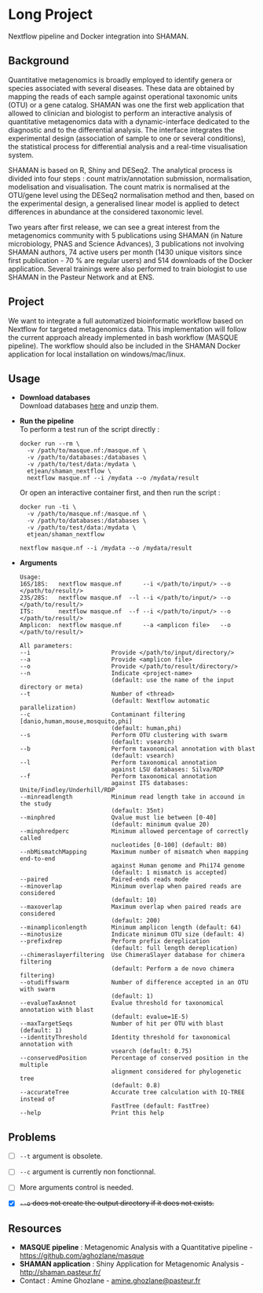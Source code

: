 # Long Project
Nextflow pipeline and Docker integration into SHAMAN.

## Background
Quantitative metagenomics is broadly employed to identify genera or species associated with several diseases. These data are obtained by mapping the reads of each sample against operational taxonomic units (OTU) or a gene catalog. SHAMAN was one the first web application that allowed to clinician and biologist to perform an interactive analysis of quantitative metagenomics data with a dynamic-interface dedicated to the diagnostic and to the differential analysis. The interface integrates the experimental design (association of sample to one or several conditions), the statistical process for differential analysis and a real-time visualisation system.  

SHAMAN is based on R, Shiny and DESeq2. The analytical process is divided into four steps : count matrix/annotation submission, normalisation, modelisation and visualisation. The count matrix is normalised at the OTU/gene level using the DESeq2 normalisation method and then, based on the experimental design, a generalised linear model is applied to detect differences in abundance at the considered taxonomic level.  

Two years after first release, we can see a great interest from the metagenomics community with 5 publications using SHAMAN (in Nature microbiology, PNAS and Science Advances), 3 publications not involving SHAMAN authors, 74 active users per month (1430 unique visitors since first publication - 70 % are regular users) and 514 downloads of the Docker application. Several trainings were also performed to train biologist to use SHAMAN in the Pasteur Network and at ENS.  

## Project
We want to integrate a full automatized bioinformatic workflow based on Nextflow for targeted metagenomics data. This implementation will follow the current approach already implemented in bash workflow (MASQUE pipeline). The workflow should also be included in the SHAMAN Docker application for local installation on windows/mac/linux.  

## Usage
- **Download databases**  
  Download databases [here](http://dl.pasteur.fr/fop/vJlf2Krl/database.zip) and unzip them.

- **Run the pipeline**  
  To perform a test run of the script directly :
  ```
  docker run --rm \
    -v /path/to/masque.nf:/masque.nf \
  	-v /path/to/databases:/databases \
  	-v /path/to/test/data:/mydata \
  	etjean/shaman_nextflow \
  	nextflow masque.nf --i /mydata --o /mydata/result
  ```
  Or open an interactive container first, and then run the script :
  ```
  docker run -ti \
    -v /path/to/masque.nf:/masque.nf \
  	-v /path/to/databases:/databases \
  	-v /path/to/test/data:/mydata \
  	etjean/shaman_nextflow
  
  nextflow masque.nf --i /mydata --o /mydata/result
  ```
  
- **Arguments**
  ```
  Usage:
  16S/18S:   nextflow masque.nf      --i </path/to/input/> --o </path/to/result/>
  23S/28S:   nextflow masque.nf  --l --i </path/to/input/> --o </path/to/result/>
  ITS:       nextflow masque.nf  --f --i </path/to/input/> --o </path/to/result/>
  Amplicon:  nextflow masque.nf      --a <amplicon file>   --o </path/to/result/>

  All parameters:
  --i                       Provide </path/to/input/directory/>
  --a                       Provide <amplicon file>
  --o                       Provide </path/to/result/directory/>
  --n                       Indicate <project-name>
                            (default: use the name of the input directory or meta)
  --t                       Number of <thread>
                            (default: Nextflow automatic parallelization)
  --c                       Contaminant filtering [danio,human,mouse,mosquito,phi]
                            (default: human,phi)
  --s                       Perform OTU clustering with swarm
                            (default: vsearch)
  --b                       Perform taxonomical annotation with blast
                            (default: vsearch)
  --l                       Perform taxonomical annotation
                            against LSU databases: Silva/RDP
  --f                       Perform taxonomical annotation
                            against ITS databases: Unite/Findley/Underhill/RDP
  --minreadlength           Minimum read length take in accound in the study
                            (default: 35nt)
  --minphred                Qvalue must lie between [0-40]
                            (default: minimum qvalue 20)
  --minphredperc            Minimum allowed percentage of correctly called
                            nucleotides [0-100] (default: 80)
  --nbMismatchMapping       Maximum number of mismatch when mapping end-to-end
                            against Human genome and Phi174 genome
                            (default: 1 mismatch is accepted)
  --paired                  Paired-ends reads mode
  --minoverlap              Minimum overlap when paired reads are considered
                            (default: 10)
  --maxoverlap              Maximum overlap when paired reads are considered
                            (default: 200)
  --minampliconlength       Minimum amplicon length (default: 64)
  --minotusize              Indicate minimum OTU size (default: 4)
  --prefixdrep              Perform prefix dereplication
                            (default: full length dereplication)
  --chimeraslayerfiltering  Use ChimeraSlayer database for chimera filtering
                            (default: Perform a de novo chimera filtering)
  --otudiffswarm            Number of difference accepted in an OTU with swarm
                            (default: 1)
  --evalueTaxAnnot          Evalue threshold for taxonomical annotation with blast
                            (default: evalue=1E-5)
  --maxTargetSeqs           Number of hit per OTU with blast (default: 1)
  --identityThreshold       Identity threshold for taxonomical annotation with
                            vsearch (default: 0.75)
  --conservedPosition       Percentage of conserved position in the multiple
                            alignment considered for phylogenetic tree
                            (default: 0.8)
  --accurateTree            Accurate tree calculation with IQ-TREE instead of
                            FastTree (default: FastTree)
  --help                    Print this help
  ```

## Problems
- [ ] `--t` argument is obsolete.
- [ ] `--c` argument is currently non fonctionnal.
- [ ] More arguments control is needed.
- [x] ~~`--o` does not create the output directory if it does not exists.~~


## Resources
- **MASQUE pipeline** : Metagenomic Analysis with a Quantitative pipeline - <https://github.com/aghozlane/masque>  
- **SHAMAN application** : Shiny Application for Metagenomic Analysis - <http://shaman.pasteur.fr/>  
- Contact : Amine Ghozlane - amine.ghozlane@pasteur.fr  
